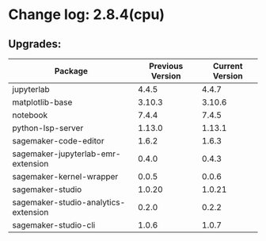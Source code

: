 # Change log: 2.8.4(cpu)

## Upgrades: 

Package | Previous Version | Current Version
---|---|---
jupyterlab|4.4.5|4.4.7
matplotlib-base|3.10.3|3.10.6
notebook|7.4.4|7.4.5
python-lsp-server|1.13.0|1.13.1
sagemaker-code-editor|1.6.2|1.6.3
sagemaker-jupyterlab-emr-extension|0.4.0|0.4.3
sagemaker-kernel-wrapper|0.0.5|0.0.6
sagemaker-studio|1.0.20|1.0.21
sagemaker-studio-analytics-extension|0.2.0|0.2.2
sagemaker-studio-cli|1.0.6|1.0.7
